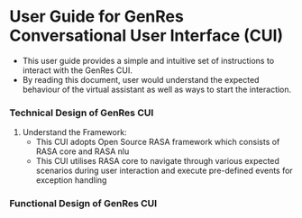 # User Guide for GenRes Conversational User Interface (CUI)
* This user guide provides a simple and intuitive set of instructions to interact with the GenRes CUI.
* By reading this document, user would understand the expected behaviour of the virtual assistant as well as ways to start the interaction.

### Technical Design of GenRes CUI
1. Understand the Framework:
    * This CUI adopts Open Source RASA framework which consists of RASA core and RASA nlu
    * This CUI utilises RASA core to navigate through various expected scenarios during user interaction and execute pre-defined events for exception handling

### Functional Design of GenRes CUI